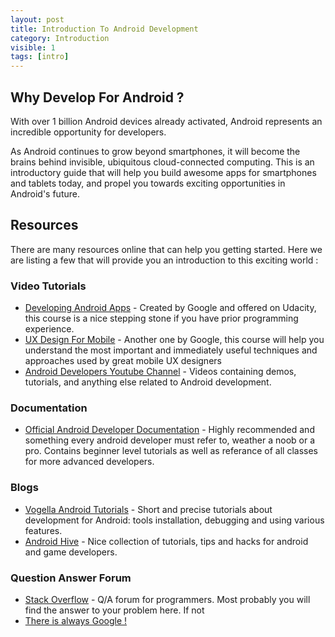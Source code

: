 ```yaml
---
layout: post
title: Introduction To Android Development
category: Introduction
visible: 1
tags: [intro]
---
```


## Why Develop For Android ?

With over 1 billion Android devices already activated, Android represents an incredible opportunity for developers.

As Android continues to grow beyond smartphones, it will become the brains behind invisible, ubiquitous cloud-connected computing. This is an introductory guide that will help you build awesome apps for smartphones and tablets today, and propel you towards exciting opportunities in Android's future.

## Resources

There are many resources online that can help you getting started. Here we are listing a few that will provide you an introduction to this exciting world :

### Video Tutorials

- [Developing Android Apps] - Created by Google and offered on Udacity, this course is a nice stepping stone if you have prior programming experience.
- [UX Design For Mobile] - Another one by Google, this course will help you understand the most important and immediately useful techniques and approaches used by great mobile UX designers
- [Android Developers Youtube Channel] - Videos containing demos, tutorials, and anything else related to Android development.
   
### Documentation

- [Official Android Developer Documentation] - Highly recommended and something every android developer must refer to, weather a noob or a pro. Contains beginner level tutorials as well as referance of all classes for more advanced developers.
 
### Blogs

- [Vogella Android Tutorials] - Short and precise tutorials about development for Android: tools installation, debugging and using various features.
- [Android Hive] - Nice collection of  tutorials, tips and hacks for android and game developers.

### Question Answer Forum

- [Stack Overflow] - Q/A forum for programmers. Most probably you will find the answer to your problem here. If not
- [There is always Google !]

[Developing Android Apps]:https://www.udacity.com/course/ud853
[UX Design For Mobile]:https://www.udacity.com/course/ud849
[Android Developers Youtube Channel]:https://www.youtube.com/user/androiddevelopers/featured
[Official Android Developer Documentation]: http://developer.android.com/training/index.html
[There is always Google !]:https://www.google.com
[Stack Overflow]:http://www.stackoverflow.com/
[Vogella Android Tutorials]:http://www.vogella.com/tutorials/android.html
[Android Hive]:http://www.androidhive.info/


